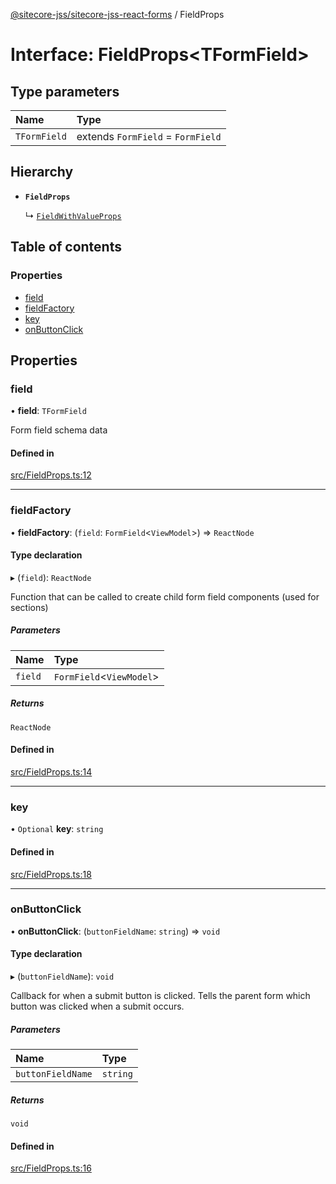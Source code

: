 [@sitecore-jss/sitecore-jss-react-forms](../README.md) / FieldProps

# Interface: FieldProps\<TFormField\>

## Type parameters

| Name | Type |
| :------ | :------ |
| `TFormField` | extends `FormField` = `FormField` |

## Hierarchy

- **`FieldProps`**

  ↳ [`FieldWithValueProps`](FieldWithValueProps.md)

## Table of contents

### Properties

- [field](FieldProps.md#field)
- [fieldFactory](FieldProps.md#fieldfactory)
- [key](FieldProps.md#key)
- [onButtonClick](FieldProps.md#onbuttonclick)

## Properties

### field

• **field**: `TFormField`

Form field schema data

#### Defined in

[src/FieldProps.ts:12](https://github.com/Sitecore/jss/blob/2094b8e09/packages/sitecore-jss-react-forms/src/FieldProps.ts#L12)

___

### fieldFactory

• **fieldFactory**: (`field`: `FormField`\<`ViewModel`\>) => `ReactNode`

#### Type declaration

▸ (`field`): `ReactNode`

Function that can be called to create child form field components (used for sections)

##### Parameters

| Name | Type |
| :------ | :------ |
| `field` | `FormField`\<`ViewModel`\> |

##### Returns

`ReactNode`

#### Defined in

[src/FieldProps.ts:14](https://github.com/Sitecore/jss/blob/2094b8e09/packages/sitecore-jss-react-forms/src/FieldProps.ts#L14)

___

### key

• `Optional` **key**: `string`

#### Defined in

[src/FieldProps.ts:18](https://github.com/Sitecore/jss/blob/2094b8e09/packages/sitecore-jss-react-forms/src/FieldProps.ts#L18)

___

### onButtonClick

• **onButtonClick**: (`buttonFieldName`: `string`) => `void`

#### Type declaration

▸ (`buttonFieldName`): `void`

Callback for when a submit button is clicked. Tells the parent form which button was clicked when a submit occurs.

##### Parameters

| Name | Type |
| :------ | :------ |
| `buttonFieldName` | `string` |

##### Returns

`void`

#### Defined in

[src/FieldProps.ts:16](https://github.com/Sitecore/jss/blob/2094b8e09/packages/sitecore-jss-react-forms/src/FieldProps.ts#L16)
